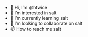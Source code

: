 - 👋 Hi, I’m @htwice
- 👀 I’m interested in salt 
- 🌱 I’m currently learning salt  
- 💞️ I’m looking to collaborate on salt
- 📫 How to reach me salt

<!---
htwice/htwice is a ✨ special ✨ repository because its `README.md` (this file) appears on your GitHub profile.
You can click the Preview link to take a look at your changes.
--->
